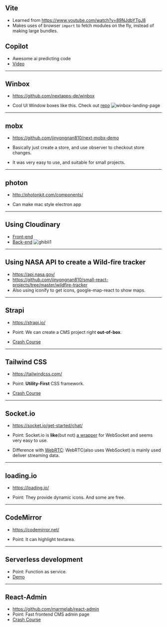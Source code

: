 ## Vite

- Learned from https://www.youtube.com/watch?v=89NJdbYTgJ8
- Makes uses of browser `import` to fetch modules on the fly, instead of making large bundles.

## Copilot

- Awesome ai predicting code
- [Video](https://www.youtube.com/watch?v=DeO7xLXORpY)

---

## Winbox

- https://github.com/nextapps-de/winbox

- Cool UI Window boxes like this. Check out [repo](https://github.com/jinyongnan810/jinyongnan810.github.io/tree/master/Vanilla/Winbox-Landing-Page)
  ![winbox-landing-page](https://res.cloudinary.com/dsiz9ikkt/image/upload/v1622257148/bfxya0b5mq03x1revlsi.png)

---

## mobx

- https://github.com/jinyongnan810/next-mobx-demo

- Basically just create a store, and use observer to checkout store changes.
- It was very easy to use, and suitable for small projects.

---

## photon

- http://photonkit.com/components/

- Can make mac style electron app

---

## Using Cloudinary

- [Front-end](https://github.com/jinyongnan810/mymemo-2-frontend/blob/8349263e42c6e7d8501f6953436f14c2ae6ff50f/src/components/layout/FileUploader.js)
- [Back-end](https://github.com/jinyongnan810/mymemo-2/blob/master/api/memo/controllers/upload.js)
  ![ghibli1](https://res.cloudinary.com/dsiz9ikkt/image/upload/v1609504285/bfymbxi1xez9bvs0clav.jpg)

---

## Using NASA API to create a Wild-fire tracker

- https://api.nasa.gov/
- https://github.com/jinyongnan810/small-react-projects/tree/master/wildfire-tracker
- Also using iconify to get icons, google-map-react to show maps.

---

## Strapi

- https://strapi.io/

- Point: We can create a CMS project right **out-of-box**.
- [Crash Course](https://www.youtube.com/watch?v=6FnwAbd2SDY)

---

## Tailwind CSS

- https://tailwindcss.com/

- Point: **Utility-First** CSS framework.
- [Crash Course](https://www.youtube.com/watch?v=UBOj6rqRUME)

---

## Socket.io

- https://socket.io/get-started/chat/

- Point: Socket.io is **like**(but not) [a wrapper](https://socket.io/docs/) for WebSocket and seems very easy to use.
- Difference with [WebRTC](https://webrtc.org/): WebRTC(also uses WebSocket) is mainly used deliver streaming data.

---

## loading.io

- https://loading.io/

- Point: They provide dynamic icons. And some are free.

---

## CodeMirror

- https://codemirror.net/

- Point: It can highlight textarea.

---

## Serverless development

- Point: Function as service.
- [Demo](https://kentcdodds.com/blog/super-simple-start-to-serverless)

---

## React-Admin

- https://github.com/marmelab/react-admin
- Point: Fast frontend CMS admin page
- [Crash Course](https://www.youtube.com/watch?v=HRmdj-HpJyE)
